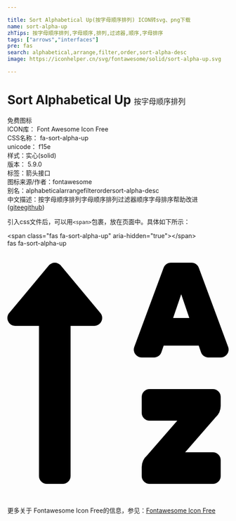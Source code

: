 ```yaml
---

title: Sort Alphabetical Up(按字母顺序排列) ICON转svg、png下载
name: sort-alpha-up
zhTips: 按字母顺序排列,字母顺序,排列,过滤器,顺序,字母排序
tags: ["arrows","interfaces"]
pre: fas
search: alphabetical,arrange,filter,order,sort-alpha-desc
image: https://iconhelper.cn/svg/fontawesome/solid/sort-alpha-up.svg

---
```


# Sort Alphabetical Up  <small style="font-size: 60%;font-weight: 100">按字母顺序排列</small>


<div class="detail-page">
<p>
<span><span class="badge-success badge">免费图标</span> </span>
<br/>
<span>
ICON库：
<span class="badge-secondary badge">Font Awesome Icon Free</span> 
</span>
<br/>
<span>
CSS名称：
<span class="badge-secondary badge">fa-sort-alpha-up</span> 
</span>
<br/>
<span>
unicode：
<span class="badge-secondary badge">f15e</span> 
<copy-btn content='f15e' btn-title=""></copy-btn>
<copy-btn :content='String.fromCodePoint(parseInt("f15e", 16))' btn-title="复制U"></copy-btn>
</span><br/><span>样式：<span class="badge-light badge">实心(solid)</span></span>
<br/>
<span>
版本：
<span class="badge-secondary badge">5.9.0</span> 
</span><br/><span>标签：<span class="badge-light badge"><router-link to="/tags/arrows.html">箭头</router-link></span><span class="badge-light badge"><router-link to="/tags/interfaces.html">接口</router-link></span></span>
<br/>
<span>图标来源/作者：<span class="badge-light badge">fontawesome</span></span> 
<br/>
<span>别名：<span class="badge-light badge">alphabetical</span><span class="badge-light badge">arrange</span><span class="badge-light badge">filter</span><span class="badge-light badge">order</span><span class="badge-light badge">sort-alpha-desc</span></span><br/><span class="zh-detail">中文描述：<span class="badge-primary badge">按字母顺序排列</span><span class="badge-primary badge">字母顺序</span><span class="badge-primary badge">排列</span><span class="badge-primary badge">过滤器</span><span class="badge-primary badge">顺序</span><span class="badge-primary badge">字母排序</span><span class="help-link"><span>帮助改进</span>(<a href="https://gitee.com/liuwave/icon-helper/edit/master/json/fontawesome/solid/sort-alpha-up.json" target="_blank" rel="noopener noreferrer">gitee</a><a href="https://github.com/liuwave/icon-helper/edit/master/json/fontawesome/solid/sort-alpha-up.json" target="_blank" rel="noopener noreferrer">github</a></span>)</span><br/>
</p>
</div>
<div class="alert alert-dark">
  <i class="fas fa-sort-alpha-up fa-xs"></i>
  <i class="fas fa-sort-alpha-up fa-sm"></i>
  <i class="fas fa-sort-alpha-up fa-lg"></i>
  <i class="fas fa-sort-alpha-up fa-2x"></i>
  <i class="fas fa-sort-alpha-up fa-3x"></i>
  <i class="fas fa-sort-alpha-up fa-5x"></i>
  <i class="fas fa-sort-alpha-up fa-7x"></i>
</div>
<div>
  <p>引入css文件后，可以用<code>&lt;span&gt;</code>包裹，放在页面中。具体如下所示：    
  </p>
  <div class="alert alert-primary" style="font-size: 14px">
    &lt;span class="fas fa-sort-alpha-up" aria-hidden="true"&gt;&lt;/span&gt;
    <copy-btn content='<span class="fas fa-sort-alpha-up" aria-hidden="true"></span>'></copy-btn>
  </div>
  <div class="alert alert-secondary">
    <i class="fas fa-sort-alpha-up"
    style="font-size: 24px"
    aria-hidden="true"></i> fas fa-sort-alpha-up
    <copy-btn content="fas fa-sort-alpha-up" btn-title="复制图标名称"></copy-btn>
  </div>
</div>
<div id="svg" class="svg-wrap">
<svg xmlns="http://www.w3.org/2000/svg" viewBox="0 0 448 512"><path d="M16 160h48v304a16 16 0 0 0 16 16h32a16 16 0 0 0 16-16V160h48c14.21 0 21.38-17.24 11.31-27.31l-80-96a16 16 0 0 0-22.62 0l-80 96C-5.35 142.74 1.78 160 16 160zm400 128H288a16 16 0 0 0-16 16v32a16 16 0 0 0 16 16h56l-61.26 70.45A32 32 0 0 0 272 446.37V464a16 16 0 0 0 16 16h128a16 16 0 0 0 16-16v-32a16 16 0 0 0-16-16h-56l61.26-70.45A32 32 0 0 0 432 321.63V304a16 16 0 0 0-16-16zm31.06-85.38l-59.27-160A16 16 0 0 0 372.72 32h-41.44a16 16 0 0 0-15.07 10.62l-59.27 160A16 16 0 0 0 272 224h24.83a16 16 0 0 0 15.23-11.08l4.42-12.92h71l4.41 12.92A16 16 0 0 0 407.16 224H432a16 16 0 0 0 15.06-21.38zM335.61 144L352 96l16.39 48z"/></svg>
</div>
<detail full-name='fa-sort-alpha-up'></detail>

<Vssue title="关于“Sort Alphabetical Up”的评论" />
    
<div><p>更多关于  Fontawesome Icon Free的信息，参见：<a target="_blank" href="https://iconhelper.cn/fontawesome.html">Fontawesome Icon Free</a>
</p></div>
